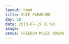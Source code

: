 ```yaml
---
layout: band
title: SUIE PAPARUDE
day: 18
date: 2013-07-19 01:00
image: 
venue: FREEDOM MUSIC ARENA
---
```



